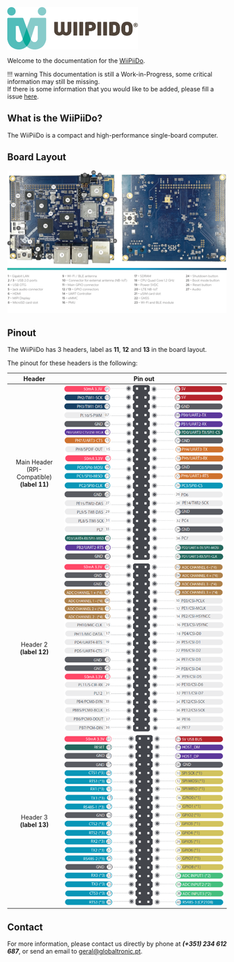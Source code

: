 

<img src="img/logo.png" alt="WiiPiiDo Logo" width="300"/>

Welcome to the documentation for the [WiiPiiDo](http://www.globaltronic.pt/en/product/wiipiido/).

!!! warning
    This documentation is still a Work-in-Progress, some critical information may still be missing.<br/>
    If there is some information that you would like to be added,
    please fill a issue [here](https://github.com/globaltronic/wiipiido-docs/issues).

## What is the WiiPiiDo?

The WiiPiiDo is a compact and high-performance single-board computer.

## Board Layout

<img src="img/wiipiido_comp.png" alt="WiiPiiDo Components" width="650"/>

## Pinout

The WiiPiiDo has 3 headers, label as **11**, **12** and **13** in the board layout.

The pinout for these headers is the following:

| Header                                              | Pin out                                                                      |
|:---------------------------------------------------:|:----------------------------------------------------------------------------:|
| Main Header<br/>(RPI-Compatible)<br/>**(label 11)** | <img src="img/main_header_pinout.png" alt="Main Header Pinout" width="450"/> |
| Header 2<br/>**(label 12)**                         | <img src="img/header_2_pinout.png" alt="Header 2 Pinout" width="450"/>       |
| Header 3<br/>**(label 13)**                         | <img src="img/header_3_pinout.png" alt="Header 3 Pinout" width="450"/>       |

## Contact

For more information, please contact us directly by phone at ***(+351) 234 612 687***,
or send an email to <geral@globaltronic.pt>.
